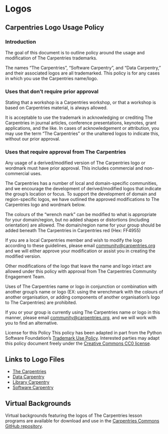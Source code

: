 # Logos

## Carpentries Logo Usage Policy

### Introduction
The goal of this document is to outline policy around the usage and modification of The Carpentries trademarks.

The names “The Carpentries”, “Software Carpentry”, and “Data Carpentry,” and their associated logos are all trademarked.
This policy is for any cases in which you use the Carpentries name/logo.

### Uses that don’t require prior approval
Stating that a workshop is a Carpentries workshop, or that a workshop is based on Carpentries material, is always allowed.

It is acceptable to use the trademark in acknowledging or crediting The Carpentries in journal articles, conference presentations, keynotes, grant applications, and the like. In cases of acknowledgement or attribution, you may use the term “The Carpentries” or the unaltered logos to indicate this, without our prior approval.

### Uses that require approval from The Carpentries
Any usage of a derived/modified version of The Carpentries logo or wordmark must have prior approval. This includes commercial and non-commercial uses.

The Carpentries has a number of local and domain-specific communities, and we encourage the development of derived/modified logos that indicate the group’s location or focus. To support the development of domain and region-specific logos, we have outlined the approved modifications to The Carpentries logo and wordmark below.

The colours of the “wrench mark” can be modified to what is appropriate for your domain/region, but no added shapes or distortions (including orientation) are allowed. The domain/region name for your group should be added beneath The Carpentries in Carpentries red (Hex: FF4955)

If you are a local Carpentries member and wish to modify the logo according to these guidelines, please email [community@carpentries.org](mailto:carpentries.org) and we will either approve your modification or assist you in creating the modified version.

Other modifications of the logo that leave the name and logo intact are allowed under this policy with approval from The Carpentries Community Engagement Team.

Uses of The Carpentries name or logo in conjunction or combination with another group’s name or logo (EX: using the wrenchmark with the colours of another organisation, or adding components of another organisation’s logo to The Carpentries) are prohibited.

If you or your group is currently using The Carpentries name or logo in this manner, please email [community@carpentries.org](mailto:community@carpentries.org), and we will work with you to find an alternative.

License for this Policy
This policy has been adapted in part from the Python Software Foundation’s [Trademark Use Policy](https://www.python.org/psf/trademarks/). Interested parties may adapt this policy document freely under the [Creative Commons CC0 license](https://creativecommons.org/publicdomain/zero/1.0/).

## Links to Logo Files

* [The Carpentries](https://github.com/carpentries/logo)
* [Data Carpentry](https://github.com/datacarpentry/logos)
* [Library Carpentry](https://github.com/LibraryCarpentry/lc-styleguide/tree/main/logo)
* [Software Carpentry](https://github.com/swcarpentry/communications/tree/main/misc/logo)

## Virtual Backgrounds
Virtual backgrounds featuring the logos of The Carpentries lesson programs are available for download and use in the [Carpentries Commons GitHub repository](https://github.com/carpentries/commons/tree/main/virtual-backgrounds).
